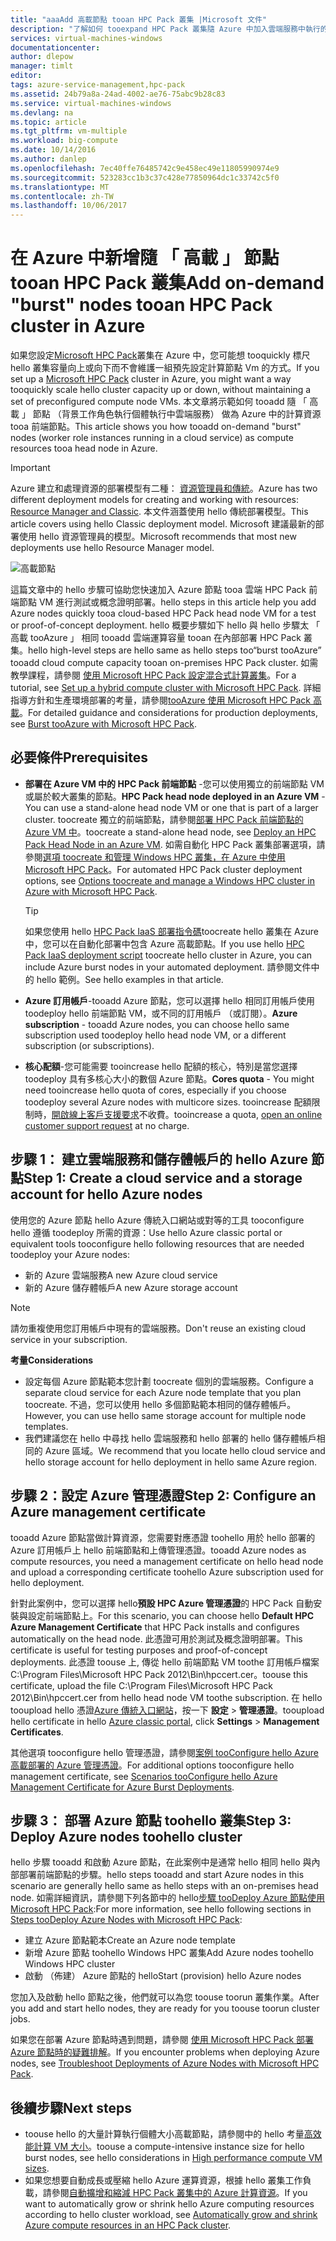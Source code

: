 ```yaml
---
title: "aaaAdd 高載節點 tooan HPC Pack 叢集 |Microsoft 文件"
description: "了解如何 tooexpand HPC Pack 叢集隨 Azure 中加入雲端服務中執行的背景工作角色執行個體"
services: virtual-machines-windows
documentationcenter: 
author: dlepow
manager: timlt
editor: 
tags: azure-service-management,hpc-pack
ms.assetid: 24b79a8a-24ad-4002-ae76-75abc9b28c83
ms.service: virtual-machines-windows
ms.devlang: na
ms.topic: article
ms.tgt_pltfrm: vm-multiple
ms.workload: big-compute
ms.date: 10/14/2016
ms.author: danlep
ms.openlocfilehash: 7ec40ffe76485742c9e458ec49e11805990974e9
ms.sourcegitcommit: 523283cc1b3c37c428e77850964dc1c33742c5f0
ms.translationtype: MT
ms.contentlocale: zh-TW
ms.lasthandoff: 10/06/2017
---
```

# <a name="add-on-demand-burst-nodes-tooan-hpc-pack-cluster-in-azure"></a><span data-ttu-id="b99af-103">在 Azure 中新增隨 「 高載 」 節點 tooan HPC Pack 叢集</span><span class="sxs-lookup"><span data-stu-id="b99af-103">Add on-demand "burst" nodes tooan HPC Pack cluster in Azure</span></span>
<span data-ttu-id="b99af-104">如果您設定[Microsoft HPC Pack](https://technet.microsoft.com/library/cc514029)叢集在 Azure 中，您可能想 tooquickly 標尺 hello 叢集容量向上或向下而不會維護一組預先設定計算節點 Vm 的方式。</span><span class="sxs-lookup"><span data-stu-id="b99af-104">If you set up a [Microsoft HPC Pack](https://technet.microsoft.com/library/cc514029) cluster in Azure, you might want a way tooquickly scale hello cluster capacity up or down, without maintaining a set of preconfigured compute node VMs.</span></span> <span data-ttu-id="b99af-105">本文章將示範如何 tooadd 隨 「 高載 」 節點 （背景工作角色執行個體執行中雲端服務） 做為 Azure 中的計算資源 tooa 前端節點。</span><span class="sxs-lookup"><span data-stu-id="b99af-105">This article shows you how tooadd on-demand "burst" nodes (worker role instances running in a cloud service) as compute resources tooa head node in Azure.</span></span> 

> [!IMPORTANT] 
> <span data-ttu-id="b99af-106">Azure 建立和處理資源的部署模型有二種： [資源管理員和傳統](../../../resource-manager-deployment-model.md)。</span><span class="sxs-lookup"><span data-stu-id="b99af-106">Azure has two different deployment models for creating and working with resources: [Resource Manager and Classic](../../../resource-manager-deployment-model.md).</span></span> <span data-ttu-id="b99af-107">本文件涵蓋使用 hello 傳統部署模型。</span><span class="sxs-lookup"><span data-stu-id="b99af-107">This article covers using hello Classic deployment model.</span></span> <span data-ttu-id="b99af-108">Microsoft 建議最新的部署使用 hello 資源管理員的模型。</span><span class="sxs-lookup"><span data-stu-id="b99af-108">Microsoft recommends that most new deployments use hello Resource Manager model.</span></span>

![高載節點][burst]

<span data-ttu-id="b99af-110">這篇文章中的 hello 步驟可協助您快速加入 Azure 節點 tooa 雲端 HPC Pack 前端節點 VM 進行測試或概念證明部署。</span><span class="sxs-lookup"><span data-stu-id="b99af-110">hello steps in this article help you add Azure nodes quickly tooa cloud-based HPC Pack head node VM for a test or proof-of-concept deployment.</span></span> <span data-ttu-id="b99af-111">hello 概要步驟如下 hello 與 hello 步驟太 「 高載 tooAzure 」 相同 tooadd 雲端運算容量 tooan 在內部部署 HPC Pack 叢集。</span><span class="sxs-lookup"><span data-stu-id="b99af-111">hello high-level steps are hello same as hello steps too“burst tooAzure” tooadd cloud compute capacity tooan on-premises HPC Pack cluster.</span></span> <span data-ttu-id="b99af-112">如需教學課程，請參閱 [使用 Microsoft HPC Pack 設定混合式計算叢集](../../../cloud-services/cloud-services-setup-hybrid-hpcpack-cluster.md)。</span><span class="sxs-lookup"><span data-stu-id="b99af-112">For a tutorial, see [Set up a hybrid compute cluster with Microsoft HPC Pack](../../../cloud-services/cloud-services-setup-hybrid-hpcpack-cluster.md).</span></span> <span data-ttu-id="b99af-113">詳細指導方針和生產環境部署的考量，請參閱[tooAzure 使用 Microsoft HPC Pack 高載](https://technet.microsoft.com/library/gg481749.aspx)。</span><span class="sxs-lookup"><span data-stu-id="b99af-113">For detailed guidance and considerations for production deployments, see [Burst tooAzure with Microsoft HPC Pack](https://technet.microsoft.com/library/gg481749.aspx).</span></span>

## <a name="prerequisites"></a><span data-ttu-id="b99af-114">必要條件</span><span class="sxs-lookup"><span data-stu-id="b99af-114">Prerequisites</span></span>
* <span data-ttu-id="b99af-115">**部署在 Azure VM 中的 HPC Pack 前端節點** -您可以使用獨立的前端節點 VM 或屬於較大叢集的節點。</span><span class="sxs-lookup"><span data-stu-id="b99af-115">**HPC Pack head node deployed in an Azure VM** - You can use a stand-alone head node VM or one that is part of a larger cluster.</span></span> <span data-ttu-id="b99af-116">toocreate 獨立的前端節點，請參閱[部署 HPC Pack 前端節點的 Azure VM 中](../../virtual-machines-windows-hpcpack-cluster-headnode.md?toc=%2fazure%2fvirtual-machines%2fwindows%2ftoc.json)。</span><span class="sxs-lookup"><span data-stu-id="b99af-116">toocreate a stand-alone head node, see [Deploy an HPC Pack Head Node in an Azure VM](../../virtual-machines-windows-hpcpack-cluster-headnode.md?toc=%2fazure%2fvirtual-machines%2fwindows%2ftoc.json).</span></span> <span data-ttu-id="b99af-117">如需自動化 HPC Pack 叢集部署選項，請參閱[選項 toocreate 和管理 Windows HPC 叢集，在 Azure 中使用 Microsoft HPC Pack](../../virtual-machines-windows-hpcpack-cluster-options.md?toc=%2fazure%2fvirtual-machines%2fwindows%2ftoc.json)。</span><span class="sxs-lookup"><span data-stu-id="b99af-117">For automated HPC Pack cluster deployment options, see [Options toocreate and manage a Windows HPC cluster in Azure with Microsoft HPC Pack](../../virtual-machines-windows-hpcpack-cluster-options.md?toc=%2fazure%2fvirtual-machines%2fwindows%2ftoc.json).</span></span>
  
  > [!TIP]
  > <span data-ttu-id="b99af-118">如果您使用 hello [HPC Pack IaaS 部署指令碼](hpcpack-cluster-powershell-script.md)toocreate hello 叢集在 Azure 中，您可以在自動化部署中包含 Azure 高載節點。</span><span class="sxs-lookup"><span data-stu-id="b99af-118">If you use hello [HPC Pack IaaS deployment script](hpcpack-cluster-powershell-script.md) toocreate hello cluster in Azure, you can include Azure burst nodes in your automated deployment.</span></span> <span data-ttu-id="b99af-119">請參閱文件中的 hello 範例。</span><span class="sxs-lookup"><span data-stu-id="b99af-119">See hello examples in that article.</span></span>
  > 
  > 
* <span data-ttu-id="b99af-120">**Azure 訂用帳戶**-tooadd Azure 節點，您可以選擇 hello 相同訂用帳戶使用 toodeploy hello 前端節點 VM，或不同的訂用帳戶 （或訂閱）。</span><span class="sxs-lookup"><span data-stu-id="b99af-120">**Azure subscription** - tooadd Azure nodes, you can choose hello same subscription used toodeploy hello head node VM, or a different subscription (or subscriptions).</span></span>
* <span data-ttu-id="b99af-121">**核心配額**-您可能需要 tooincrease hello 配額的核心，特別是當您選擇 toodeploy 具有多核心大小的數個 Azure 節點。</span><span class="sxs-lookup"><span data-stu-id="b99af-121">**Cores quota** - You might need tooincrease hello quota of cores, especially if you choose toodeploy several Azure nodes with multicore sizes.</span></span> <span data-ttu-id="b99af-122">tooincrease 配額限制時，[開啟線上客戶支援要求](https://azure.microsoft.com/blog/2014/06/04/azure-limits-quotas-increase-requests/)不收費。</span><span class="sxs-lookup"><span data-stu-id="b99af-122">tooincrease a quota, [open an online customer support request](https://azure.microsoft.com/blog/2014/06/04/azure-limits-quotas-increase-requests/) at no charge.</span></span>

## <a name="step-1-create-a-cloud-service-and-a-storage-account-for-hello-azure-nodes"></a><span data-ttu-id="b99af-123">步驟 1： 建立雲端服務和儲存體帳戶的 hello Azure 節點</span><span class="sxs-lookup"><span data-stu-id="b99af-123">Step 1: Create a cloud service and a storage account for hello Azure nodes</span></span>
<span data-ttu-id="b99af-124">使用您的 Azure 節點 hello Azure 傳統入口網站或對等的工具 tooconfigure hello 遵循 toodeploy 所需的資源：</span><span class="sxs-lookup"><span data-stu-id="b99af-124">Use hello Azure classic portal or equivalent tools tooconfigure hello following resources that are needed toodeploy your Azure nodes:</span></span>

* <span data-ttu-id="b99af-125">新的 Azure 雲端服務</span><span class="sxs-lookup"><span data-stu-id="b99af-125">A new Azure cloud service</span></span>
* <span data-ttu-id="b99af-126">新的 Azure 儲存體帳戶</span><span class="sxs-lookup"><span data-stu-id="b99af-126">A new Azure storage account</span></span>

> [!NOTE]
> <span data-ttu-id="b99af-127">請勿重複使用您訂用帳戶中現有的雲端服務。</span><span class="sxs-lookup"><span data-stu-id="b99af-127">Don't reuse an existing cloud service in your subscription.</span></span> 
> 
> 

<span data-ttu-id="b99af-128">**考量**</span><span class="sxs-lookup"><span data-stu-id="b99af-128">**Considerations**</span></span>

* <span data-ttu-id="b99af-129">設定每個 Azure 節點範本您計劃 toocreate 個別的雲端服務。</span><span class="sxs-lookup"><span data-stu-id="b99af-129">Configure a separate cloud service for each Azure node template that you plan toocreate.</span></span> <span data-ttu-id="b99af-130">不過，您可以使用 hello 多個節點範本相同的儲存體帳戶。</span><span class="sxs-lookup"><span data-stu-id="b99af-130">However, you can use hello same storage account for multiple node templates.</span></span>
* <span data-ttu-id="b99af-131">我們建議您在 hello 中尋找 hello 雲端服務和 hello 部署的 hello 儲存體帳戶相同的 Azure 區域。</span><span class="sxs-lookup"><span data-stu-id="b99af-131">We recommend that you locate hello cloud service and hello storage account for hello deployment in hello same Azure region.</span></span>

## <a name="step-2-configure-an-azure-management-certificate"></a><span data-ttu-id="b99af-132">步驟 2：設定 Azure 管理憑證</span><span class="sxs-lookup"><span data-stu-id="b99af-132">Step 2: Configure an Azure management certificate</span></span>
<span data-ttu-id="b99af-133">tooadd Azure 節點當做計算資源，您需要對應憑證 toohello 用於 hello 部署的 Azure 訂用帳戶上 hello 前端節點和上傳管理憑證。</span><span class="sxs-lookup"><span data-stu-id="b99af-133">tooadd Azure nodes as compute resources, you need a management certificate on hello head node and upload a corresponding certificate toohello Azure subscription used for hello deployment.</span></span>

<span data-ttu-id="b99af-134">針對此案例中，您可以選擇 hello**預設 HPC Azure 管理憑證**的 HPC Pack 自動安裝與設定前端節點上。</span><span class="sxs-lookup"><span data-stu-id="b99af-134">For this scenario, you can choose hello **Default HPC Azure Management Certificate** that HPC Pack installs and configures automatically on the head node.</span></span> <span data-ttu-id="b99af-135">此憑證可用於測試及概念證明部署。</span><span class="sxs-lookup"><span data-stu-id="b99af-135">This certificate is useful for testing purposes and proof-of-concept deployments.</span></span> <span data-ttu-id="b99af-136">此憑證 toouse 上, 傳從 hello 前端節點 VM toothe 訂用帳戶檔案 C:\Program Files\Microsoft HPC Pack 2012\Bin\hpccert.cer。</span><span class="sxs-lookup"><span data-stu-id="b99af-136">toouse this certificate, upload the file C:\Program Files\Microsoft HPC Pack 2012\Bin\hpccert.cer from hello head node VM toothe subscription.</span></span> <span data-ttu-id="b99af-137">在 hello tooupload hello 憑證[Azure 傳統入口網站](https://manage.windowsazure.com)，按一下 **設定** > **管理憑證**。</span><span class="sxs-lookup"><span data-stu-id="b99af-137">tooupload hello certificate in hello [Azure classic portal](https://manage.windowsazure.com), click **Settings** > **Management Certificates**.</span></span>

<span data-ttu-id="b99af-138">其他選項 tooconfigure hello 管理憑證，請參閱[案例 tooConfigure hello Azure 高載部署的 Azure 管理憑證](http://technet.microsoft.com/library/gg481759.aspx)。</span><span class="sxs-lookup"><span data-stu-id="b99af-138">For additional options tooconfigure hello management certificate, see [Scenarios tooConfigure hello Azure Management Certificate for Azure Burst Deployments](http://technet.microsoft.com/library/gg481759.aspx).</span></span>

## <a name="step-3-deploy-azure-nodes-toohello-cluster"></a><span data-ttu-id="b99af-139">步驟 3： 部署 Azure 節點 toohello 叢集</span><span class="sxs-lookup"><span data-stu-id="b99af-139">Step 3: Deploy Azure nodes toohello cluster</span></span>
<span data-ttu-id="b99af-140">hello 步驟 tooadd 和啟動 Azure 節點，在此案例中是通常 hello 相同 hello 與內部部署前端節點的步驟。</span><span class="sxs-lookup"><span data-stu-id="b99af-140">hello steps tooadd and start Azure nodes in this scenario are generally hello same as hello steps with an on-premises head node.</span></span> <span data-ttu-id="b99af-141">如需詳細資訊，請參閱下列各節中的 hello[步驟 tooDeploy Azure 節點使用 Microsoft HPC Pack](https://technet.microsoft.com/library/gg481758.aspx):</span><span class="sxs-lookup"><span data-stu-id="b99af-141">For more information, see hello following sections in [Steps tooDeploy Azure Nodes with Microsoft HPC Pack](https://technet.microsoft.com/library/gg481758.aspx):</span></span>

* <span data-ttu-id="b99af-142">建立 Azure 節點範本</span><span class="sxs-lookup"><span data-stu-id="b99af-142">Create an Azure node template</span></span>
* <span data-ttu-id="b99af-143">新增 Azure 節點 toohello Windows HPC 叢集</span><span class="sxs-lookup"><span data-stu-id="b99af-143">Add Azure nodes toohello Windows HPC cluster</span></span>
* <span data-ttu-id="b99af-144">啟動 （佈建） Azure 節點的 hello</span><span class="sxs-lookup"><span data-stu-id="b99af-144">Start (provision) hello Azure nodes</span></span>

<span data-ttu-id="b99af-145">您加入及啟動 hello 節點之後，他們就可以為您 toouse toorun 叢集作業。</span><span class="sxs-lookup"><span data-stu-id="b99af-145">After you add and start hello nodes, they are ready for you toouse toorun cluster jobs.</span></span>

<span data-ttu-id="b99af-146">如果您在部署 Azure 節點時遇到問題，請參閱 [使用 Microsoft HPC Pack 部署 Azure 節點時的疑難排解](http://technet.microsoft.com/library/jj159097.aspx)。</span><span class="sxs-lookup"><span data-stu-id="b99af-146">If you encounter problems when deploying Azure nodes, see [Troubleshoot Deployments of Azure Nodes with Microsoft HPC Pack](http://technet.microsoft.com/library/jj159097.aspx).</span></span>

## <a name="next-steps"></a><span data-ttu-id="b99af-147">後續步驟</span><span class="sxs-lookup"><span data-stu-id="b99af-147">Next steps</span></span>
* <span data-ttu-id="b99af-148">toouse hello 的大量計算執行個體大小高載節點，請參閱中的 hello 考量[高效能計算 VM 大小](../sizes-hpc.md?toc=%2fazure%2fvirtual-machines%2fwindows%2ftoc.json)。</span><span class="sxs-lookup"><span data-stu-id="b99af-148">toouse a compute-intensive instance size for hello burst nodes, see hello considerations in [High performance compute VM sizes](../sizes-hpc.md?toc=%2fazure%2fvirtual-machines%2fwindows%2ftoc.json).</span></span>
* <span data-ttu-id="b99af-149">如果您想要自動成長或壓縮 hello Azure 運算資源，根據 hello 叢集工作負載，請參閱[自動擴增和縮減 HPC Pack 叢集中的 Azure 計算資源](hpcpack-cluster-node-autogrowshrink.md)。</span><span class="sxs-lookup"><span data-stu-id="b99af-149">If you want to automatically grow or shrink hello Azure computing resources according to hello cluster workload, see [Automatically grow and shrink Azure compute resources in an HPC Pack cluster](hpcpack-cluster-node-autogrowshrink.md).</span></span>

<!--Image references-->
[burst]: ./media/hpcpack-cluster-node-burst/burst.png
